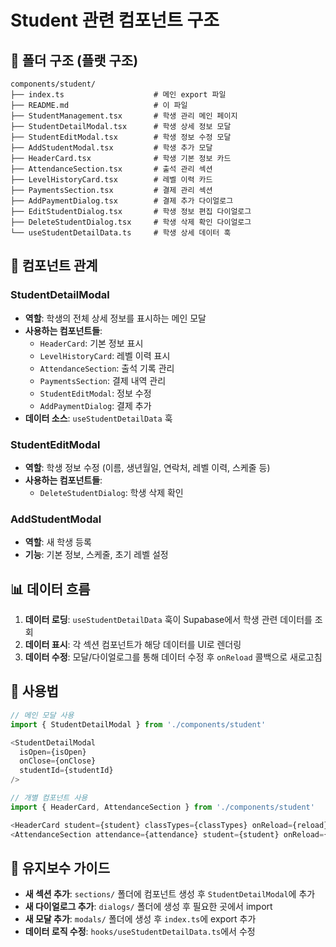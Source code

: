 # Student 관련 컴포넌트 구조

## 📁 폴더 구조 (플랫 구조)

```
components/student/
├── index.ts                    # 메인 export 파일
├── README.md                   # 이 파일
├── StudentManagement.tsx       # 학생 관리 메인 페이지
├── StudentDetailModal.tsx      # 학생 상세 정보 모달
├── StudentEditModal.tsx        # 학생 정보 수정 모달
├── AddStudentModal.tsx         # 학생 추가 모달
├── HeaderCard.tsx              # 학생 기본 정보 카드
├── AttendanceSection.tsx       # 출석 관리 섹션
├── LevelHistoryCard.tsx        # 레벨 이력 카드
├── PaymentsSection.tsx         # 결제 관리 섹션
├── AddPaymentDialog.tsx        # 결제 추가 다이얼로그
├── EditStudentDialog.tsx       # 학생 정보 편집 다이얼로그
├── DeleteStudentDialog.tsx     # 학생 삭제 확인 다이얼로그
└── useStudentDetailData.ts     # 학생 상세 데이터 훅
```

## 🔄 컴포넌트 관계

### StudentDetailModal
- **역할**: 학생의 전체 상세 정보를 표시하는 메인 모달
- **사용하는 컴포넌트들**:
  - `HeaderCard`: 기본 정보 표시
  - `LevelHistoryCard`: 레벨 이력 표시
  - `AttendanceSection`: 출석 기록 관리
  - `PaymentsSection`: 결제 내역 관리
  - `StudentEditModal`: 정보 수정
  - `AddPaymentDialog`: 결제 추가
- **데이터 소스**: `useStudentDetailData` 훅

### StudentEditModal
- **역할**: 학생 정보 수정 (이름, 생년월일, 연락처, 레벨 이력, 스케줄 등)
- **사용하는 컴포넌트들**:
  - `DeleteStudentDialog`: 학생 삭제 확인

### AddStudentModal
- **역할**: 새 학생 등록
- **기능**: 기본 정보, 스케줄, 초기 레벨 설정

## 📊 데이터 흐름

1. **데이터 로딩**: `useStudentDetailData` 훅이 Supabase에서 학생 관련 데이터를 조회
2. **데이터 표시**: 각 섹션 컴포넌트가 해당 데이터를 UI로 렌더링
3. **데이터 수정**: 모달/다이얼로그를 통해 데이터 수정 후 `onReload` 콜백으로 새로고침

## 🎯 사용법

```typescript
// 메인 모달 사용
import { StudentDetailModal } from './components/student'

<StudentDetailModal 
  isOpen={isOpen} 
  onClose={onClose} 
  studentId={studentId} 
/>

// 개별 컴포넌트 사용
import { HeaderCard, AttendanceSection } from './components/student'

<HeaderCard student={student} classTypes={classTypes} onReload={reload} />
<AttendanceSection attendance={attendance} student={student} onReload={reload} />
```

## 🔧 유지보수 가이드

- **새 섹션 추가**: `sections/` 폴더에 컴포넌트 생성 후 `StudentDetailModal`에 추가
- **새 다이얼로그 추가**: `dialogs/` 폴더에 생성 후 필요한 곳에서 import
- **새 모달 추가**: `modals/` 폴더에 생성 후 `index.ts`에 export 추가
- **데이터 로직 수정**: `hooks/useStudentDetailData.ts`에서 수정
